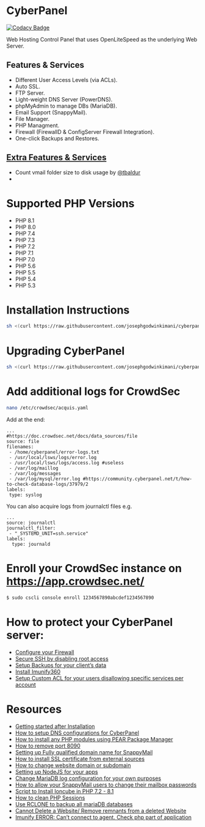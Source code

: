 # CyberPanel

[![Codacy Badge](https://app.codacy.com/project/badge/Grade/04d6ab6bb42c45739ef98c172bb466d2)](https://www.codacy.com/gh/josephgodwinkimani/cyberpanel/dashboard?utm_source=github.com&amp;utm_medium=referral&amp;utm_content=josephgodwinkimani/cyberpanel&amp;utm_campaign=Badge_Grade)

Web Hosting Control Panel that uses OpenLiteSpeed as the underlying Web Server.

## Features & Services

* Different User Access Levels (via ACLs).
* Auto SSL.
* FTP Server.
* Light-weight DNS Server (PowerDNS).
* phpMyAdmin to manage DBs (MariaDB).
* Email Support (SnappyMail).
* File Manager.
* PHP Managment.
* Firewall (FirewallD & ConfigServer Firewall Integration).
* One-click Backups and Restores.

## [Extra Features & Services](https://github.com/josephgodwinkimani/cyberpanel/blob/main/CHANGELOG.MD)

* Count vmail folder size to disk usage by [@tbaldur](https://github.com/tbaldur)
* 

# Supported PHP Versions

* PHP 8.1
* PHP 8.0
* PHP 7.4
* PHP 7.3
* PHP 7.2
* PHP 7.1
* PHP 7.0
* PHP 5.6
* PHP 5.5
* PHP 5.4
* PHP 5.3


# Installation Instructions


```bash
sh <(curl https://raw.githubusercontent.com/josephgodwinkimani/cyberpanel/main/install.sh || wget -O - https://raw.githubusercontent.com/josephgodwinkimani/cyberpanel/main/install.sh)
```

# Upgrading CyberPanel


```bash
sh <(curl https://raw.githubusercontent.com/josephgodwinkimani/cyberpanel/main/preUpgrade.sh || wget -O - https://raw.githubusercontent.com/josephgodwinkimani/cyberpanel/main/preUpgrade.sh)
```

# Add additional logs for CrowdSec

```bash
nano /etc/crowdsec/acquis.yaml
```
Add at the end:

```
...
#https://doc.crowdsec.net/docs/data_sources/file
source: file
filenames:
 - /home/cyberpanel/error-logs.txt
 - /usr/local/lsws/logs/error.log
 - /usr/local/lsws/logs/access.log #useless
 - /var/log/maillog
 - /var/log/messages
 - /var/log/mysql/error.log #https://community.cyberpanel.net/t/how-to-check-database-logs/37979/2
labels:
 type: syslog
 ```

You can also acquire logs from journalctl files e.g.

```
...
source: journalctl
journalctl_filter:
 - "_SYSTEMD_UNIT=ssh.service"
labels:
  type: journald
 ```

# Enroll your CrowdSec instance on https://app.crowdsec.net/

```bash
$ sudo cscli console enroll 1234567890abcdef1234567890
```

# How to protect your CyberPanel server:

* [Configure your Firewall](https://community.cyberpanel.net/docs?search=firewall&topic=132) 
* [Secure SSH by disabling root access](https://community.cyberpanel.net/docs?search=ssh&topic=131) 
* [Setup Backups for your client’s data](https://community.cyberpanel.net/docs?category=15&topic=122) 
* [Install Imunify360](https://community.cyberpanel.net/docs?category=&search=imunify&topic=172)
* [Setup Custom ACL for your users disallowing specific services per account](https://community.cyberpanel.net/docs?category=&search=ACL&tags=&topic=84#custom-acls-3)

# Resources

* [Getting started after Installation](https://community.cyberpanel.net/t/cant-access-website-show-cyberpanel-installed-page/38018/2)
* [How to setup DNS configurations for CyberPanel](https://community.cyberpanel.net/t/tutorial-how-to-setup-dns-configurations-for-cyberpanel/38094)
* [How to install any PHP modules using PEAR Package Manager](https://community.cyberpanel.net/t/tutorial-how-to-install-any-php-modules-using-pear-package-manager/37785)
* [How to remove port 8090](https://community.cyberpanel.net/t/how-to-remove-port-8090-from-cyberpanel/30648)
* [Setting up Fully qualified domain name for SnappyMail](https://community.cyberpanel.net/t/tutorial-setting-up-fully-qualified-domain-name-for-snappymail/37898)
* [How to install SSL certificate from external sources](https://community.cyberpanel.net/t/the-same-domain-for-website-and-e-mail/38322/2)
* [How to change website domain or subdomain](https://community.cyberpanel.net/t/tutorial-how-to-change-website-domain-or-subdomain/37917)
* [Setting up NodeJS for your apps](https://community.cyberpanel.net/t/deploy-nodejs-app-doesnnt-work/36389/2)
* [Change MariaDB log configuration for your own purposes](https://community.cyberpanel.net/t/how-to-check-database-logs/37979/2)
* [How to allow your SnappyMail users to change their mailbox passwords](https://community.cyberpanel.net/t/tutorial-how-to-allow-your-snappymail-users-to-change-their-mailbox-passwords/38084)
* [Script to Install Ioncube in PHP 7.2 - 8.1](https://community.cyberpanel.net/t/how-to-install-ioncube-loader-extension-on-php-8-1/38145/9)
* [How to clean PHP Sessions](https://community.cyberpanel.net/t/high-cpu-usage-4cpu-8gb-ram/37904/2)
* [Use RCLONE to backup all mariaDB databases](https://github.com/josephgodwinkimani/cyberpanel-mods/blob/main/rclone_mariadb)
* [Cannot Delete a Website/ Remove remnants from a deleted Website](https://community.cyberpanel.net/t/404-error-in-one-only-website-after-deleting-some-child-domain-sites/38352/3)
* [Imunify ERROR: Can’t connect to agent. Check php part of application](https://community.cyberpanel.net/t/cant-connect-to-agent-check-php-part-of-application/38601)
